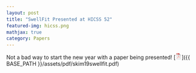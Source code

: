 ```yaml
---
layout: post
title: "SwellFit Presented at HICSS 52"
featured-img: hicss.png
mathjax: true
category: Papers
---
```


Not a bad way to start the new year with a paper being presented! [![pdf](/assets/icons16/pdf-icon.png)]({{ BASE_PATH }}/assets/pdf/skim19swellfit.pdf)


